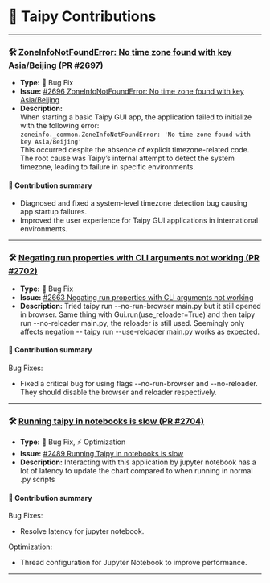 # 🐍 Taipy Contributions

---

### 🛠️ [ZoneInfoNotFoundError: No time zone found with key Asia/Beijing (PR #2697)](https://github.com/Avaiga/taipy/pull/2697)

- **Type:** 🐞 Bug Fix
- **Issue:** [#2696 ZoneInfoNotFoundError: No time zone found with key Asia/Beijing](https://github.com/Avaiga/taipy/issues/2696)
- **Description:**  
  When starting a basic Taipy GUI app, the application failed to initialize with the following error:  
  `zoneinfo._common.ZoneInfoNotFoundError: 'No time zone found with key Asia/Beijing'`  
  This occurred despite the absence of explicit timezone-related code. The root cause was Taipy’s internal attempt to detect the system timezone, leading to failure in specific environments.

#### 📝 **Contribution summary**
- Diagnosed and fixed a system-level timezone detection bug causing app startup failures.
- Improved the user experience for Taipy GUI applications in international environments.

---

### 🛠️ [Negating run properties with CLI arguments not working (PR #2702)](https://github.com/Avaiga/taipy/pull/2702)

- **Type:** 🐞 Bug Fix
- **Issue:** [#2663 Negating run properties with CLI arguments not working](https://github.com/Avaiga/taipy/issues/2663)
- **Description:**
  Tried taipy run --no-run-browser main.py but it still opened in browser.
  Same thing with Gui.run(use_reloader=True) and then taipy run --no-reloader main.py, the reloader is still used.
  Seemingly only affects negation -- taipy run --use-reloader main.py works as expected.

#### 📝 **Contribution summary**
Bug Fixes:
- Fixed a critical bug for using flags --no-run-browser and --no-reloader. They should disable the browser and reloader respectively.

---

### 🛠️ [Running taipy in notebooks is slow  (PR #2704)](https://github.com/Avaiga/taipy/pull/2704)

- **Type:** 🐞 Bug Fix, ⚡ Optimization
- **Issue:** [#2489 Running Taipy in notebooks is slow](https://github.com/Avaiga/taipy/issues/2489)
- **Description:**
  Interacting with this application by jupyter notebook has a lot of latency to update the chart compared to when running in normal .py scripts

#### 📝 **Contribution summary**
Bug Fixes:
- Resolve latency for jupyter notebook.

Optimization:
- Thread configuration for Jupyter Notebook to improve performance.
---
